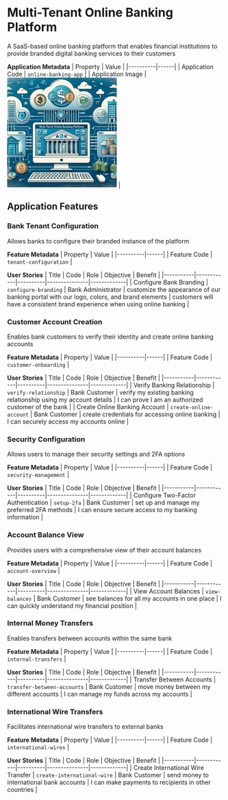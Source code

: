 # Multi-Tenant Online Banking Platform
A SaaS-based online banking platform that enables financial institutions to provide branded digital banking services to their customers

**Application Metadata**
| Property | Value |
|----------|------|
| Application Code | `online-banking-app` |
| Application Image | ![Multi-Tenant Online Banking Platform Application Square Image](./images/online-banking-app_small.png) |

## Application Features


### Bank Tenant Configuration
Allows banks to configure their branded instance of the platform

**Feature Metadata**
| Property | Value |
|----------|------|
| Feature Code | `tenant-configuration` |

**User Stories**
| Title | Code | Role | Objective | Benefit |
|-----------|------------|----------|---------------|-------------|
| Configure Bank Branding | `configure-branding` | Bank Administrator | customize the appearance of our banking portal with our logo, colors, and brand elements | customers will have a consistent brand experience when using online banking |

### Customer Account Creation
Enables bank customers to verify their identity and create online banking accounts

**Feature Metadata**
| Property | Value |
|----------|------|
| Feature Code | `customer-onboarding` |

**User Stories**
| Title | Code | Role | Objective | Benefit |
|-----------|------------|----------|---------------|-------------|
| Verify Banking Relationship | `verify-relationship` | Bank Customer | verify my existing banking relationship using my account details | I can prove I am an authorized customer of the bank |
| Create Online Banking Account | `create-online-account` | Bank Customer | create credentials for accessing online banking | I can securely access my accounts online |

### Security Configuration
Allows users to manage their security settings and 2FA options

**Feature Metadata**
| Property | Value |
|----------|------|
| Feature Code | `security-management` |

**User Stories**
| Title | Code | Role | Objective | Benefit |
|-----------|------------|----------|---------------|-------------|
| Configure Two-Factor Authentication | `setup-2fa` | Bank Customer | set up and manage my preferred 2FA methods | I can ensure secure access to my banking information |

### Account Balance View
Provides users with a comprehensive view of their account balances

**Feature Metadata**
| Property | Value |
|----------|------|
| Feature Code | `account-overview` |

**User Stories**
| Title | Code | Role | Objective | Benefit |
|-----------|------------|----------|---------------|-------------|
| View Account Balances | `view-balances` | Bank Customer | see balances for all my accounts in one place | I can quickly understand my financial position |

### Internal Money Transfers
Enables transfers between accounts within the same bank

**Feature Metadata**
| Property | Value |
|----------|------|
| Feature Code | `internal-transfers` |

**User Stories**
| Title | Code | Role | Objective | Benefit |
|-----------|------------|----------|---------------|-------------|
| Transfer Between Accounts | `transfer-between-accounts` | Bank Customer | move money between my different accounts | I can manage my funds across my accounts |

### International Wire Transfers
Facilitates international wire transfers to external banks

**Feature Metadata**
| Property | Value |
|----------|------|
| Feature Code | `international-wires` |

**User Stories**
| Title | Code | Role | Objective | Benefit |
|-----------|------------|----------|---------------|-------------|
| Create International Wire Transfer | `create-international-wire` | Bank Customer | send money to international bank accounts | I can make payments to recipients in other countries |
